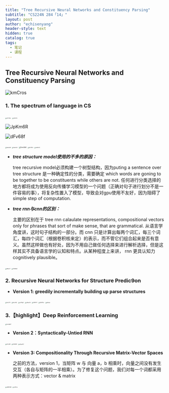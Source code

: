 ```yaml
---
title: "Tree Recursive Neural Networks and Constituency Parsing"
subtitle: "CS224N 284「14」"
layout: post
author: "echisenyang"
header-style: text
hidden: true
catalog: true
tags:
  - 笔记
  - 课程
---
```




## Tree Recursive Neural Networks and Constituency Parsing

![kmCros](https://gitee.com/echisenyang/GiteeForUpicUse/raw/master/uPic/kmCros.png)

### 1. The spectrum of language in CS

<img src="https://gitee.com/echisenyang/GiteeForUpicUse/raw/master/uPic/mTO0UJ.png" alt="mTO0UJ" style="zoom:25%;" />

<img src="https://gitee.com/echisenyang/GiteeForUpicUse/raw/master/uPic/kZh7l4.png" alt="kZh7l4" style="zoom:25%;" />

![JpKm6R](https://gitee.com/echisenyang/GiteeForUpicUse/raw/master/uPic/JpKm6R.png)

![dFv68f](https://gitee.com/echisenyang/GiteeForUpicUse/raw/master/uPic/dFv68f.png)

<img src="https://gitee.com/echisenyang/GiteeForUpicUse/raw/master/uPic/kbmlxM.png" alt="kbmlxM" style="zoom:25%;" />

<img src="https://gitee.com/echisenyang/GiteeForUpicUse/raw/master/uPic/Hwb1nO.png" alt="Hwb1nO" style="zoom:25%;" />

<img src="https://gitee.com/echisenyang/GiteeForUpicUse/raw/master/uPic/EmnOA6.png" alt="EmnOA6" style="zoom:33%;" />

<img src="https://gitee.com/echisenyang/GiteeForUpicUse/raw/master/uPic/QLPDOr.png" alt="QLPDOr" style="zoom:25%;" />

<img src="https://gitee.com/echisenyang/GiteeForUpicUse/raw/master/uPic/wb0kVC.png" alt="wb0kVC" style="zoom:25%;" />

- ***tree structure model使用的不多的原因：***

  tree recursive model必须构建一个树型结构，因为puting a sentence over tree structure 是一种确定性的分类，需要确定 which words are goning to be together to be constituents while others are not. 任何进行分类选择的地方都将成为使用反向传播学习模型的一个问题（正确对句子进行划分不是一件容易的事），将复杂性置入了模型，导致会对gpu使用不友好，因为阻碍了 simple step of computation. 

- ***tree rnn与cnn的区别：***

  主要的区别在于 tree rnn calaulate representations, compositional vectors only for phrases that sort of make sense, that are grammatical. 从语言学角度讲，这时句子结构的一部分。而 cnn 只是计算出每两个词汇，每三个词汇，每四个词汇（根据卷积核来定）的表示，而不管它们组合起来是否有意义。虽然这样做也有好处，因为不用自己做任何选择来进行解析选择，但是这样其实不具备语言学的认知和特点。从某种程度上来讲， rnn 更具认知力 cognitively plausible。

<img src="https://gitee.com/echisenyang/GiteeForUpicUse/raw/master/uPic/t5BxC7.png" alt="t5BxC7" style="zoom:25%;" />

<img src="https://gitee.com/echisenyang/GiteeForUpicUse/raw/master/uPic/7XAWQf.png" alt="7XAWQf" style="zoom:25%;" />

### 2. Recursive Neural Networks for Structure Predic9on

- **Version 1: greedily incrementally building up parse structures**

<img src="https://gitee.com/echisenyang/GiteeForUpicUse/raw/master/uPic/HizC73.png" alt="HizC73" style="zoom:25%;" />

<img src="https://gitee.com/echisenyang/GiteeForUpicUse/raw/master/uPic/Ero4VQ.png" alt="Ero4VQ" style="zoom:25%;" />

<img src="https://gitee.com/echisenyang/GiteeForUpicUse/raw/master/uPic/uxTWyZ.png" alt="uxTWyZ" style="zoom:25%;" />

<img src="https://gitee.com/echisenyang/GiteeForUpicUse/raw/master/uPic/yWsu3U.png" alt="yWsu3U" style="zoom:25%;" />

<img src="https://gitee.com/echisenyang/GiteeForUpicUse/raw/master/uPic/GEP0Y1.png" alt="GEP0Y1" style="zoom:25%;" />

<img src="https://gitee.com/echisenyang/GiteeForUpicUse/raw/master/uPic/0Qf7Dm.png" alt="0Qf7Dm" style="zoom:25%;" />

<img src="https://gitee.com/echisenyang/GiteeForUpicUse/raw/master/uPic/pIlbmz.png" alt="pIlbmz" style="zoom:25%;" />

### 3.【highlight】Deep Reinforcement Learning

<img src="https://gitee.com/echisenyang/GiteeForUpicUse/raw/master/uPic/Vm0QDT.png" alt="Vm0QDT" style="zoom:25%;" />

- **Version 2：Syntactically-Untied RNN**

<img src="https://gitee.com/echisenyang/GiteeForUpicUse/raw/master/uPic/rPsC68.png" alt="rPsC68" style="zoom:25%;" />

<img src="https://gitee.com/echisenyang/GiteeForUpicUse/raw/master/uPic/93GEfD.png" alt="93GEfD" style="zoom:25%;" />

<img src="https://gitee.com/echisenyang/GiteeForUpicUse/raw/master/uPic/aQyeZU.png" alt="aQyeZU" style="zoom:25%;" />

- **Version 3: Compositionality Through Recursive Matrix-Vector Spaces**

  之前的方法，version 1，当矩阵 w 与 向量 a，b 相乘时，向量之间没有发生交互（各自与矩阵的一半相乘）。为了修复这个问题，我们对每一个词都采用两种表示方式：vector & matrix

<img src="https://gitee.com/echisenyang/GiteeForUpicUse/raw/master/uPic/cM9AOM.png" alt="cM9AOM" style="zoom:25%;" />

<img src="https://gitee.com/echisenyang/GiteeForUpicUse/raw/master/uPic/s3IOJv.png" alt="s3IOJv" style="zoom:25%;" />

